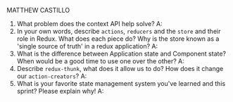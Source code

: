 MATTHEW CASTILLO

1. What problem does the context API help solve?
    A: 
2. In your own words, describe `actions`, `reducers` and the `store` and their role in Redux. What does each piece do? Why is the store known as a 'single source of truth' in a redux application?
    A:
3. What is the difference between Application state and Component state? When would be a good time to use one over the other?
    A:
4. Describe `redux-thunk`, what does it allow us to do? How does it change our `action-creators`?
    A:
5. What is your favorite state management system you've learned and this sprint? Please explain why!
    A: